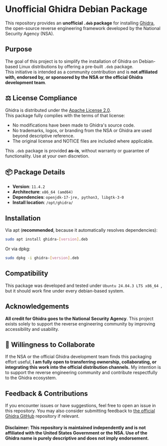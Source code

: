 # Unofficial Ghidra Debian Package

This repository provides an **unofficial `.deb` package** for installing [Ghidra](https://github.com/NationalSecurityAgency/ghidra), the open-source reverse engineering framework developed by the National Security Agency (NSA).

## Purpose

The goal of this project is to simplify the installation of Ghidra on Debian-based Linux distributions by offering a pre-built `.deb` package.  
This initiative is intended as a community contribution and is **not affiliated with, endorsed by, or sponsored by the NSA or the official Ghidra development team**.

## ⚖️ License Compliance

Ghidra is distributed under the [Apache License 2.0](https://www.apache.org/licenses/LICENSE-2.0).  
This package fully complies with the terms of that license:

- No modifications have been made to Ghidra's source code.
- No trademarks, logos, or branding from the NSA or Ghidra are used beyond descriptive reference.
- The original license and NOTICE files are included where applicable.

This `.deb` package is provided **as-is**, without warranty or guarantee of functionality. Use at your own discretion.

## 📦 Package Details

- **Version**: `11.4.2`
- **Architecture**: `x86_64 (amd64)`
- **Dependencies**: `openjdk-17-jre, python3, libgtk-3-0`
- **Install location**: `/opt/ghidra/`

## Installation
Via apt (**recommended**, because it automatically resolves dependencies):
```bash
sudo apt install ghidra-[version].deb
```
Or via dpkg:
```bash
sudo dpkg -i ghidra-[version].deb
```
## Compatibility
This package was developed and tested under `Ubuntu 24.04.3 LTS x86_64 `, but it should work fine under every debian-based system.
## Acknowledgements
**All credit for Ghidra goes to the National Security Agency**. This project exists solely to support the reverse engineering community by improving accessibility and usability.


## 🤝 Willingness to Collaborate
If the NSA or the official Ghidra development team finds this packaging effort useful, **I am fully open to transferring ownership, collaborating, or integrating this work into the official distribution channels.** My intention is to support the reverse engineering community and contribute respectfully to the Ghidra ecosystem.

## Feedback & Contributions
If you encounter issues or have suggestions, feel free to open an issue in this repository. You may also consider submitting feedback to [the official Ghidra GitHub](https://github.com/NationalSecurityAgency/ghidra) repository if relevant.

#### **Disclaimer**: This repository is maintained independently and is not affiliated with the United States Government or the NSA. Use of the Ghidra name is purely descriptive and does not imply endorsement.
